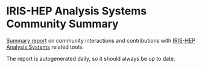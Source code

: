 # IRIS-HEP Analysis Systems Community Summary

[Summary report][report_url] on community interactions and contributions with [IRIS-HEP Analysis Systems](https://iris-hep.org/as.html) related tools.

The report is autogenerated daily, so it should always be up to date.

[report_url]: https://iris-hep.org/analysis-community-summary/
